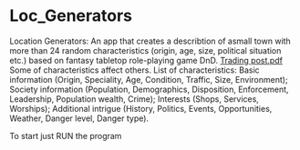 # Loc_Generators
Location Generators:
An app that creates a describtion of asmall town with more than 24 random characteristics (origin, age, size, political situation etc.) based on fantasy tabletop role-playing game DnD. [Trading post.pdf](https://github.com/AlekseiLopatin/Loc_Generators/files/13857827/Trading.post.pdf)
Some of characteristics affect others.
List of characteristics:
Basic information (Origin, Speciality, Age, Condition, Traffic, Size, Environment);
Society information (Population, Demographics, Disposition, Enforcement, Leadership, Population wealth, Crime);
Interests (Shops, Services, Worships);
Additional intrigue (History, Politics, Events, Opportunities, Weather, Danger level, Danger type).

To start just RUN the program 
